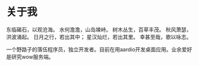 # 关于我
东临碣石，以观沧海。 水何澹澹，山岛竦峙。 树木丛生，百草丰茂。 秋风萧瑟，洪波涌起。 日月之行，若出其中； 星汉灿烂，若出其里。 幸甚至哉，歌以咏志。

一个野路子的落伍程序员，独立开发者。目前在用aardio开发桌面应用。业余爱好是研究wow服务端。